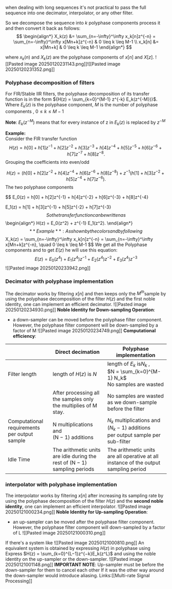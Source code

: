 when dealing with long sequences it's not practical to pass the full sequence into one decimator, interpolator, or any other filter.

So we decompose the sequence into $k$ polyphase components process it and then convert it back as follows:
$$
\begin{align*}
X_k(z) &= \sum_{n=-\infty}^\infty x_k[n]z^{-n} = \sum_{n=-\infty}^\infty x[Mn+k]z^{-n} & 0 \leq k \leq M-1 \\
x_k[n] &= x[Mn+k] & 0 \leq k \leq M-1
\end{align*}
$$

where $x_k(n)$ and $X_k(z)$ are the polyphase components of $x[n]$ and $X[z]$.
![[Pasted image 20250120231143.png]]![[Pasted image 20250120231352.png]]

### Polyphase decomposition of filters
For FIR/Stable IIR filters, the polyphase decomposition of its transfer function is in the form 
${H(z) = \sum_{k=0}^{M-1} z^{-k} E_k(z^{-M})}$. Where $E_k(z)$ is the polyphase component, $M$ is the number of polyphase components , $0\leq k\leq M-1$

**Note**: $E_k(z^{-M})$ means that for every instance of z in $E_k(z)$ is replaced by $z^{-M}$ 
 
**Example:**  
Consider the FIR transfer function  
$$
H(z) = h[0] + h[1]z^{-1} + h[2]z^{-2} + h[3]z^{-3} + h[4]z^{-4} + h[5]z^{-5} + h[6]z^{-6} + h[7]z^{-7} + h[8]z^{-8}.
$$
Grouping the coefficients into even/odd

$$
H(z) = \left( h[0] + h[2]z^{-2} + h[4]z^{-4} + h[6]z^{-6} + h[8]z^{-8} \right) + z^{-1} \left( h[1] + h[3]z^{-2} + h[5]z^{-4} + h[7]z^{-6}\right).
$$
The two polyphase components 

$$
E_0(z) = h[0] + h[2]z^{-1} + h[4]z^{-2} + h[6]z^{-3} + h[8]z^{-4}

E_1(z) = h[1] + h[3]z^{-1} + h[5]z^{-2} + h[7]z^{-3}
$$
So the transfer function can be written as 
$$
\begin{align*}
H(z) = E_0(z^2) + z^{-1} E_1(z^2).
\end{align*}
$$
**Example**:
As shown by the colors and by following 
$$
X_k(z) = \sum_{n=-\infty}^\infty x_k[n]z^{-n} = \sum_{n=-\infty}^\infty x[Mn+k]z^{-n}, \quad 0 \leq k \leq M-1
$$
We get all the Polyphase components and to get $E(z)$ he will use this equation:
$$
E(z) = E_0(z^4) + E_1(z^4)z^{-1} + E_2(z^4)z^{-2} + E_3(z^4)z^{-3}
$$
![[Pasted image 20250120233942.png]]

### Decimator with polyphase implementation
The decimator works by filtering $x[n]$ and then keeps only the $M^{th}$sample by using the polyphase decomposition of the filter $H(z)$ and the first noble identity, one
can implement an efficient decimator.
![[Pasted image 20250120234930.png]]
**Noble Identity for Down-sampling Operation**:
- a down-sampler can be moved before the polyphase filter component. However, the polyphase filter component will be down-sampled by a factor of M
![[Pasted image 20250120234749.png]]
**Computational efficiency**:


|                                                 | Direct decimation                                                         | Polyphase implementation                                                                |
| ----------------------------------------------- | ------------------------------------------------------------------------- | --------------------------------------------------------------------------------------- |
| Filter length                                   | length of $H(z)$ is $N$                                                   | length of $E_k$ is$N_k$ ,<br>$N = \sum_{k=0}^{M-1} N_k$<br>No samples are wasted        |
|                                                 | After processing all the samples only the multiplies of M stay.           | No samples are wasted as we down-sample before the filter                               |
| Computational<br>requirements per output sample | N multiplications and<br>(N − 1) additions                                | $N_k$ multiplications and <br>($N_k$ − 1) additions<br>per output sample per sub-filter |
| Idle Time                                       | The arithmetic units are idle during the rest of (N − 1) sampling periods | The arithmetic units are all operative at all instance of the output sampling period    |

### interpolator with polyphase implementation
The interpolator works by filtering $x[n]$ after increasing its sampling rate
by using the polyphase decomposition of the filter $H(z)$ and the __second noble identity__,
one can implement an efficient interpolator.
![[Pasted image 20250121000234.png]]
**Noble Identity for Up-sampling Operation**:
- an up-sampler can be moved after the polyphase filter component. However, the polyphase filter component will down-sampled by a factor of L
![[Pasted image 20250121000310.png]]

If there's a system like ![[Pasted image 20250121000810.png]]
An equivalent system is obtained by expressing $H(z)$ in polyphase using Express $H(z) = \sum_{k=0}^{L−1}z^{−k}E_k(z^L)$ and using the noble identity on the up-sampler or the down-sampler.
![[Pasted image 20250121001148.png]]
**IMPORTANT NOTE**:
	Up-sampler must be before the down-sampler for them to cancel each other
	If it was the other way around the down-sampler would introduce aliasing.
Links:[[Multi-rate Signal Processing]]